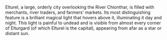 Elturel, a large, orderly city overlooking the River Chionthar, is filled with merchants, river traders, and farmers’
markets. Its most distinguishing feature is a brilliant magical light that hovers above it, illuminating it day and
night. This light is painful to undead and is visible from almost every corner of Elturgard (of which Elturel is the
capital), appearing from afar as a star or distant sun. 

